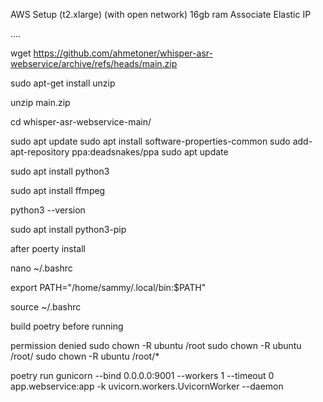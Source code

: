 AWS Setup (t2.xlarge) (with open network) 16gb ram
Associate Elastic IP

....

wget https://github.com/ahmetoner/whisper-asr-webservice/archive/refs/heads/main.zip

sudo apt-get install unzip

unzip main.zip

cd whisper-asr-webservice-main/

sudo apt update
sudo apt install software-properties-common
sudo add-apt-repository ppa:deadsnakes/ppa
sudo apt update

sudo apt install python3

sudo apt install ffmpeg

python3 --version

sudo apt install python3-pip

after poerty install

nano ~/.bashrc

export PATH="/home/sammy/.local/bin:$PATH"

source ~/.bashrc

build poetry before running

permission denied
sudo chown -R ubuntu /root
sudo chown -R ubuntu /root/
sudo chown -R ubuntu /root/*

poetry run gunicorn --bind 0.0.0.0:9001 --workers 1 --timeout 0 app.webservice:app -k uvicorn.workers.UvicornWorker --daemon
